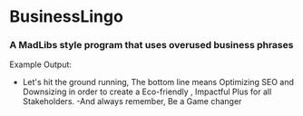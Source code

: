 # BusinessLingo

### A MadLibs style program that uses overused business phrases

Example Output:
* Let's hit the ground running, The bottom line means Optimizing SEO and Downsizing in order to create a Eco-friendly , Impactful Plus for all Stakeholders.
  -And always remember, Be a Game changer
